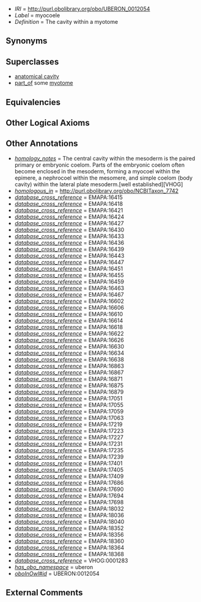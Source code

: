  * *IRI* = http://purl.obolibrary.org/obo/UBERON_0012054
 * *Label* = myocoele
 * *Definition* = The cavity within a myotome

## Synonyms


## Superclasses

 * [anatomical cavity](../../UBERON/53/UBERON_0002553.md)
 * [part_of](../../BFO/50/BFO_0000050.md) some [myotome](../../UBERON/82/UBERON_0003082.md)

## Equivalencies


## Other Logical Axioms


## Other Annotations

 * *[homology_notes](../../UBPROP/03/UBPROP_0000003.md)* = The central cavity within the mesoderm is the paired primary or embryonic coelom. Parts of the embryonic coelom often become enclosed in the mesoderm, forming a myocoel within the epimere, a nephrocoel within the mesomere, and simple coelom (body cavity) within the lateral plate mesoderm.[well established][VHOG]
 * *[homologous_in](../../core#homologous/in/core#homologous_in.md)* = http://purl.obolibrary.org/obo/NCBITaxon_7742
 * *[database_cross_reference](../../ef/oboInOwl#hasDbXref.md)* = EMAPA:16415
 * *[database_cross_reference](../../ef/oboInOwl#hasDbXref.md)* = EMAPA:16418
 * *[database_cross_reference](../../ef/oboInOwl#hasDbXref.md)* = EMAPA:16421
 * *[database_cross_reference](../../ef/oboInOwl#hasDbXref.md)* = EMAPA:16424
 * *[database_cross_reference](../../ef/oboInOwl#hasDbXref.md)* = EMAPA:16427
 * *[database_cross_reference](../../ef/oboInOwl#hasDbXref.md)* = EMAPA:16430
 * *[database_cross_reference](../../ef/oboInOwl#hasDbXref.md)* = EMAPA:16433
 * *[database_cross_reference](../../ef/oboInOwl#hasDbXref.md)* = EMAPA:16436
 * *[database_cross_reference](../../ef/oboInOwl#hasDbXref.md)* = EMAPA:16439
 * *[database_cross_reference](../../ef/oboInOwl#hasDbXref.md)* = EMAPA:16443
 * *[database_cross_reference](../../ef/oboInOwl#hasDbXref.md)* = EMAPA:16447
 * *[database_cross_reference](../../ef/oboInOwl#hasDbXref.md)* = EMAPA:16451
 * *[database_cross_reference](../../ef/oboInOwl#hasDbXref.md)* = EMAPA:16455
 * *[database_cross_reference](../../ef/oboInOwl#hasDbXref.md)* = EMAPA:16459
 * *[database_cross_reference](../../ef/oboInOwl#hasDbXref.md)* = EMAPA:16463
 * *[database_cross_reference](../../ef/oboInOwl#hasDbXref.md)* = EMAPA:16467
 * *[database_cross_reference](../../ef/oboInOwl#hasDbXref.md)* = EMAPA:16602
 * *[database_cross_reference](../../ef/oboInOwl#hasDbXref.md)* = EMAPA:16606
 * *[database_cross_reference](../../ef/oboInOwl#hasDbXref.md)* = EMAPA:16610
 * *[database_cross_reference](../../ef/oboInOwl#hasDbXref.md)* = EMAPA:16614
 * *[database_cross_reference](../../ef/oboInOwl#hasDbXref.md)* = EMAPA:16618
 * *[database_cross_reference](../../ef/oboInOwl#hasDbXref.md)* = EMAPA:16622
 * *[database_cross_reference](../../ef/oboInOwl#hasDbXref.md)* = EMAPA:16626
 * *[database_cross_reference](../../ef/oboInOwl#hasDbXref.md)* = EMAPA:16630
 * *[database_cross_reference](../../ef/oboInOwl#hasDbXref.md)* = EMAPA:16634
 * *[database_cross_reference](../../ef/oboInOwl#hasDbXref.md)* = EMAPA:16638
 * *[database_cross_reference](../../ef/oboInOwl#hasDbXref.md)* = EMAPA:16863
 * *[database_cross_reference](../../ef/oboInOwl#hasDbXref.md)* = EMAPA:16867
 * *[database_cross_reference](../../ef/oboInOwl#hasDbXref.md)* = EMAPA:16871
 * *[database_cross_reference](../../ef/oboInOwl#hasDbXref.md)* = EMAPA:16875
 * *[database_cross_reference](../../ef/oboInOwl#hasDbXref.md)* = EMAPA:16879
 * *[database_cross_reference](../../ef/oboInOwl#hasDbXref.md)* = EMAPA:17051
 * *[database_cross_reference](../../ef/oboInOwl#hasDbXref.md)* = EMAPA:17055
 * *[database_cross_reference](../../ef/oboInOwl#hasDbXref.md)* = EMAPA:17059
 * *[database_cross_reference](../../ef/oboInOwl#hasDbXref.md)* = EMAPA:17063
 * *[database_cross_reference](../../ef/oboInOwl#hasDbXref.md)* = EMAPA:17219
 * *[database_cross_reference](../../ef/oboInOwl#hasDbXref.md)* = EMAPA:17223
 * *[database_cross_reference](../../ef/oboInOwl#hasDbXref.md)* = EMAPA:17227
 * *[database_cross_reference](../../ef/oboInOwl#hasDbXref.md)* = EMAPA:17231
 * *[database_cross_reference](../../ef/oboInOwl#hasDbXref.md)* = EMAPA:17235
 * *[database_cross_reference](../../ef/oboInOwl#hasDbXref.md)* = EMAPA:17239
 * *[database_cross_reference](../../ef/oboInOwl#hasDbXref.md)* = EMAPA:17401
 * *[database_cross_reference](../../ef/oboInOwl#hasDbXref.md)* = EMAPA:17405
 * *[database_cross_reference](../../ef/oboInOwl#hasDbXref.md)* = EMAPA:17409
 * *[database_cross_reference](../../ef/oboInOwl#hasDbXref.md)* = EMAPA:17686
 * *[database_cross_reference](../../ef/oboInOwl#hasDbXref.md)* = EMAPA:17690
 * *[database_cross_reference](../../ef/oboInOwl#hasDbXref.md)* = EMAPA:17694
 * *[database_cross_reference](../../ef/oboInOwl#hasDbXref.md)* = EMAPA:17698
 * *[database_cross_reference](../../ef/oboInOwl#hasDbXref.md)* = EMAPA:18032
 * *[database_cross_reference](../../ef/oboInOwl#hasDbXref.md)* = EMAPA:18036
 * *[database_cross_reference](../../ef/oboInOwl#hasDbXref.md)* = EMAPA:18040
 * *[database_cross_reference](../../ef/oboInOwl#hasDbXref.md)* = EMAPA:18352
 * *[database_cross_reference](../../ef/oboInOwl#hasDbXref.md)* = EMAPA:18356
 * *[database_cross_reference](../../ef/oboInOwl#hasDbXref.md)* = EMAPA:18360
 * *[database_cross_reference](../../ef/oboInOwl#hasDbXref.md)* = EMAPA:18364
 * *[database_cross_reference](../../ef/oboInOwl#hasDbXref.md)* = EMAPA:18368
 * *[database_cross_reference](../../ef/oboInOwl#hasDbXref.md)* = VHOG:0001283
 * *[has_obo_namespace](../../ce/oboInOwl#hasOBONamespace.md)* = uberon
 * *[oboInOwl#id](../../id/oboInOwl#id.md)* = UBERON:0012054

## External Comments

